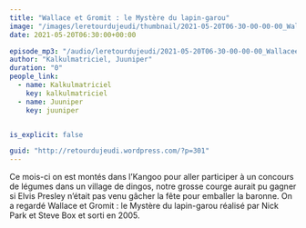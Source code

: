 ```yaml
---
title: "Wallace et Gromit : le Mystère du lapin-garou"
image: "/images/leretourdujeudi/thumbnail/2021-05-20T06-30-00-00-00_WallaceetGromitleMystredulapingarou.jpg"
date: 2021-05-20T06:30:00+00:00

episode_mp3: "/audio/leretourdujeudi/2021-05-20T06-30-00-00-00_WallaceetGromitleMystredulapingarou.mp3"
author: "Kalkulmatriciel, Juuniper"
duration: "0"
people_link: 
  - name: Kalkulmatriciel
    key: kalkulmatriciel
  - name: Juuniper
    key: juuniper


is_explicit: false

guid: "http://retourdujeudi.wordpress.com/?p=301"
---
```


<PodcastHeader/>

<!-- ECRIRE LA DESCRIPTION DE L'EPISODE SOUS CETTE LIGNE -->

<p>Ce mois-ci on est montés dans l’Kangoo pour aller participer à un concours de légumes dans un village de dingos, notre grosse courge aurait pu gagner si Elvis Presley n’était pas venu gâcher la fête pour emballer la baronne. On a regardé Wallace et Gromit : le Mystère du lapin-garou réalisé par Nick Park et Steve Box et sorti en 2005.</p>



<p></p>



<img src="/resources/leretourdujeudi/2021-05-20T06-30-00-00-00_WallaceetGromitleMystredulapingarou/twitter.jpg" alt="">



 
<a href="" rel="nofollow"></a>
 


